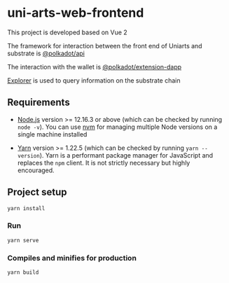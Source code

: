 # uni-arts-web-frontend

This project is developed based on Vue 2

The framework for interaction between the front end of Uniarts and substrate is [@polkadot/api](https://polkadot.js.org/docs/api)

The interaction with the wallet is [@polkadot/extension-dapp](https://github.com/polkadot-js/extension)

[Explorer](https://polkadot.js.org/apps/#/explorerhttps://polkadot.js.org/apps/#/explorer) is used to query information on the substrate chain

## Requirements
* [Node.js](https://nodejs.org/en/download/) version >= 12.16.3 or above (which can be checked by running `node -v`). You can use [nvm](https://github.com/nvm-sh/nvm/) for managing multiple Node versions on a single machine installed

* [Yarn](https://yarnpkg.com/en/) version >= 1.22.5 (which can be checked by running `yarn --version`). Yarn is a performant package manager for JavaScript and replaces the `npm` client. It is not strictly necessary but highly encouraged.

## Project setup
```
yarn install
```

### Run
```
yarn serve
```

### Compiles and minifies for production
```
yarn build
```

